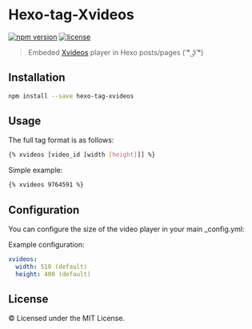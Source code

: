 # Hexo-tag-Xvideos

[![npm version](https://img.shields.io/npm/v/hexo-tag-xvideos.svg)](https://www.npmjs.com/package/hexo-tag-xvideos) [![license](https://img.shields.io/npm/l/hexo-tag-xvideos.svg?style=flat)](https://raw.github.com/welksonramos/hexo-tag-xvideos/blob/master/LICENSE)

> Embeded [Xvideos](https://xvideos.com) player in Hexo posts/pages ( ͡°﻿ ͜ʖ ͡°)

## Installation

```bash
npm install --save hexo-tag-xvideos
```

## Usage

The full tag format is as follows:

```bash
{% xvideos [video_id [width [height]]] %}
```
Simple example:

```bash
{% xvideos 9764591 %}
```

## Configuration

You can configure the size of the video player in your main _config.yml:

Example configuration:

```yml
xvideos:
  width: 510 (default)
  height: 400 (default)
```

## License

&copy; Licensed under the MIT License.
